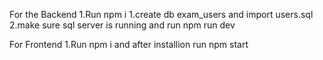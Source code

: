 For the Backend
1.Run npm i
1.create db exam_users and import users.sql
2.make sure sql server is running and run npm run dev

For Frontend
1.Run npm i and after installion run npm start
